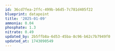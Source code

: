 ```yaml
---
id: 36cd7fea-2ffc-499b-b6d5-7c781d405f22
blueprint: datapoint
title: '2025-01-09'
ammonia: 0.04
phosphate: 1.3
nitrate: 0.49
updated_by: 2b5ffb8a-6d53-45ba-8c96-b62c7b7949f0
updated_at: 1743090549
---
```

